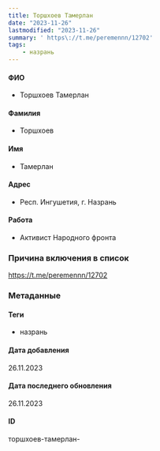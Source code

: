```yaml
---
title: Торшхоев Тамерлан
date: "2023-11-26"
lastmodified: "2023-11-26"
summary: ' https\://t.me/peremennn/12702'
tags: 
    - назрань
---
```

<!--# pp2-->
<!--## Фигурант-->
<!--### Личные данные-->
#### ФИО
- Торшхоев Тамерлан
#### Фамилия
- Торшхоев
#### Имя
- Тамерлан
#### Адрес
- Респ. Ингушетия, г. Назрань
#### Работа
- Активист Народного фронта
### Причина включения в список
https://t.me/peremennn/12702
### Метаданные
#### Теги
- назрань
#### Дата добавления
26.11.2023
#### Дата последнего обновления
26.11.2023
#### ID
торшхоев-тамерлан-
<!--## END;-->

